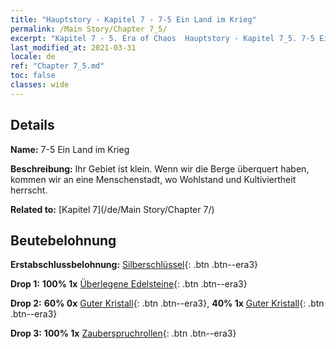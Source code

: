 ```yaml
---
title: "Hauptstory - Kapitel 7 - 7-5 Ein Land im Krieg"
permalink: /Main Story/Chapter 7_5/
excerpt: "Kapitel 7 - 5. Era of Chaos  Hauptstory - Kapitel 7_5. 7-5 Ein Land im Krieg"
last_modified_at: 2021-03-31
locale: de
ref: "Chapter 7_5.md"
toc: false
classes: wide
---
```


## Details

 **Name:** 7-5 Ein Land im Krieg

 **Beschreibung:** Ihr Gebiet ist klein. Wenn wir die Berge überquert haben, kommen wir an eine Menschenstadt, wo Wohlstand und Kultiviertheit herrscht.

 **Related to:** [Kapitel 7](/de/Main Story/Chapter 7/)

## Beutebelohnung

 **Erstabschlussbelohnung:** [Silberschlüssel](/de/Items/con_693/){: .btn .btn--era3}

 **Drop 1:** **100% 1x** [Überlegene Edelsteine](/de/Items/mat_23/){: .btn .btn--era3}

 **Drop 2:** **60% 0x** [Guter Kristall](/de/Items/mat_17/){: .btn .btn--era3}, **40% 1x** [Guter Kristall](/de/Items/mat_17/){: .btn .btn--era3}

 **Drop 3:** **100% 1x** [Zauberspruchrollen](/de/Items/con_694/){: .btn .btn--era3}

